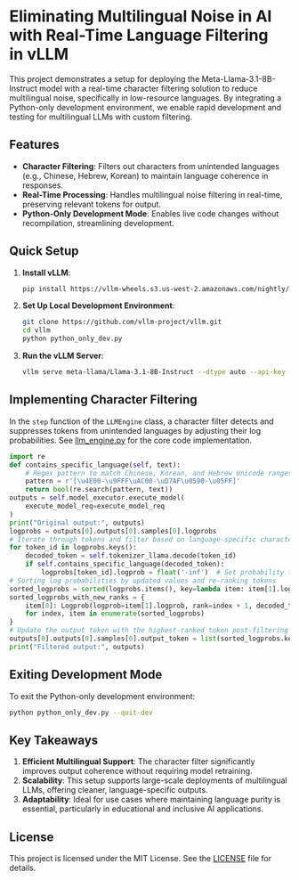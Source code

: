 # Eliminating Multilingual Noise in AI with Real-Time Language Filtering in vLLM

This project demonstrates a setup for deploying the Meta-Llama-3.1-8B-Instruct model with a real-time character filtering solution to reduce multilingual noise, specifically in low-resource languages. By integrating a Python-only development environment, we enable rapid development and testing for multilingual LLMs with custom filtering.

## Features
- **Character Filtering**: Filters out characters from unintended languages (e.g., Chinese, Hebrew, Korean) to maintain language coherence in responses.
- **Real-Time Processing**: Handles multilingual noise filtering in real-time, preserving relevant tokens for output.
- **Python-Only Development Mode**: Enables live code changes without recompilation, streamlining development.

## Quick Setup

1. **Install vLLM**:
   ```bash
   pip install https://vllm-wheels.s3.us-west-2.amazonaws.com/nightly/vllm-1.0.0.dev-cp38-abi3-manylinux1_x86_64.whl
   ```

2. **Set Up Local Development Environment**:
   ```bash
   git clone https://github.com/vllm-project/vllm.git
   cd vllm
   python python_only_dev.py
   ```

3. **Run the vLLM Server**:
   ```bash
   vllm serve meta-llama/Llama-3.1-8B-Instruct --dtype auto --api-key token-abc123
   ```

## Implementing Character Filtering

In the `step` function of the `LLMEngine` class, a character filter detects and suppresses tokens from unintended languages by adjusting their log probabilities. See [llm_engine.py](https://github.com/mohammadaminabbasi/eliminating-multilingual-noise-llm/blob/main/llm_engine.py) for the core code implementation.

```python
import re
def contains_specific_language(self, text):
    # Regex pattern to match Chinese, Korean, and Hebrew Unicode ranges
    pattern = r'[\u4E00-\u9FFF\uAC00-\uD7AF\u0590-\u05FF]'
    return bool(re.search(pattern, text))
outputs = self.model_executor.execute_model(
    execute_model_req=execute_model_req
)
print("Original output:", outputs)
logprobs = outputs[0].outputs[0].samples[0].logprobs
# Iterate through tokens and filter based on language-specific characters
for token_id in logprobs.keys():
    decoded_token = self.tokenizer_llama.decode(token_id)
    if self.contains_specific_language(decoded_token):
        logprobs[token_id].logprob = float('-inf')  # Set probability to near-zero
# Sorting log probabilities by updated values and re-ranking tokens
sorted_logprobs = sorted(logprobs.items(), key=lambda item: item[1].logprob, reverse=True)
sorted_logprobs_with_new_ranks = {
    item[0]: Logprob(logprob=item[1].logprob, rank=index + 1, decoded_token=item[1].decoded_token)
    for index, item in enumerate(sorted_logprobs)
}
# Update the output token with the highest-ranked token post-filtering
outputs[0].outputs[0].samples[0].output_token = list(sorted_logprobs.keys())[0]
print("Filtered output:", outputs)
```

## Exiting Development Mode

To exit the Python-only development environment:

```bash
python python_only_dev.py --quit-dev
```

## Key Takeaways

1. **Efficient Multilingual Support**: The character filter significantly improves output coherence without requiring model retraining.
2. **Scalability**: This setup supports large-scale deployments of multilingual LLMs, offering cleaner, language-specific outputs.
3. **Adaptability**: Ideal for use cases where maintaining language purity is essential, particularly in educational and inclusive AI applications.

## License

This project is licensed under the MIT License. See the [LICENSE](LICENSE) file for details.
